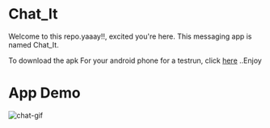 # Chat_It

Welcome to this repo.yaaay!!, excited you're here. This messaging app is named Chat_It.

To download the apk For your android phone for a testrun, click [here](https://drive.google.com/file/d/1VrHO5q5FXE78WKqvva9q1wLey-ob3q1h/view?usp=sharing) ..Enjoy


# App Demo
 
![chat-gif](https://user-images.githubusercontent.com/42491873/90986513-6cf5af00-e57b-11ea-8aed-d64cd201f60e.gif)


